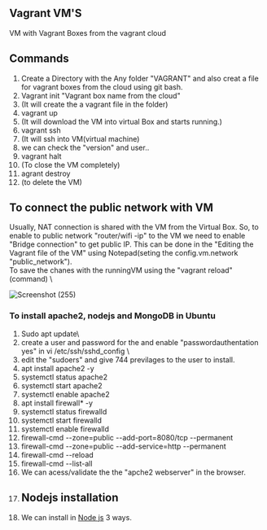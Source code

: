 ## Vagrant VM'S
VM with Vagrant Boxes from the vagrant cloud
## Commands
1. Create a Directory with the Any folder "VAGRANT" and also creat a file for vagrant boxes from the cloud using git bash.
3. Vagrant init "Vagrant box name from the cloud" 
4. (It will create the a vagrant file in the folder)
5. vagrant up
6. (It will download the VM into virtual Box and starts running.)
7. vagrant ssh
8. (It will ssh into VM(virtual machine)
9. we can check the "version" and user..
10. vagrant halt 
11. (To close the VM completely)
12. agrant destroy
13. (to delete the VM)

## To connect the public network with VM
Usually, NAT connection is shared with the VM from the Virtual Box. So, to enable to public network "router/wifi -ip" to the VM we need to enable "Bridge connection" to get public IP.
This can be done in the "Editing the Vagrant file of the VM" using Notepad(seting the  config.vm.network "public_network"). \
To save the chanes with the runningVM using the "vagrant reload"(command) \

![Screenshot (255)](https://user-images.githubusercontent.com/38424194/149036114-e2ce70af-bb88-4e19-87ae-09685f0fbcc8.png)

### To install apache2, nodejs and MongoDB in Ubuntu
1. Sudo apt update\
2. create a user and password for the and enable "passwordauthentation yes" in vi /etc/ssh/sshd_config \
3. edit the "sudoers" and give 744 previlages to the user to install.
4. apt install apache2 -y
5. systemctl status apache2
6. systemctl start apache2
7. systemctl enable apache2
8. apt install firewall* -y
9. systemctl status firewalld
10. systemctl start firewalld
11. systemctl enable firewalld
12. firewall-cmd --zone=public --add-port=8080/tcp --permanent
13. firewall-cmd --zone=public --add-service=http --permanent
14. firewall-cmd --reload
15. firewall-cmd --list-all
16. We can acess/validate the the "apche2 webserver" in the browser.
17. ## Nodejs installation
18. We can install in [Node js](https://linuxize.com/post/how-to-install-node-js-on-ubuntu-20-04/) 3 ways.

